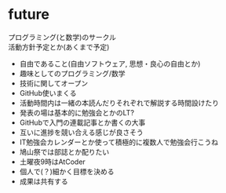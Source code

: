 future
======
プログラミング(と数学)のサークル  
活動方針予定とか(あくまで予定)
- 自由であること(自由ソフトウェア, 思想・良心の自由とか)
- 趣味としてのプログラミング/数学
- 技術に関してオープン
- GitHub使いまくる
- 活動時間内は一緒の本読んだりそれぞれで解説する時間設けたり
- 発表の場は基本的に勉強会とかのLT?
- GitHubで入門の連載記事とか書くの大事
- 互いに進捗を競い合える感じが良さそう
- IT勉強会カレンダーとか使って積極的に複数人で勉強会行こうね
- 鳩山祭では部誌とか配りたい
- 土曜夜9時はAtCoder
- 個人で(？)細かく目標を決める
- 成果は共有する
